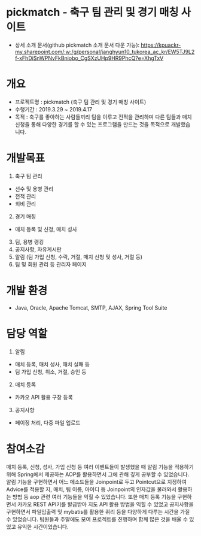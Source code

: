 # pickmatch - 축구 팀 관리 및 경기 매칭 사이트
- 상세 소개 문서(github pickmatch 소개 문서 다운 가능): https://kpuackr-my.sharepoint.com/:w:/g/personal/janghyun10_tukorea_ac_kr/EW5TJ9L2f-xFhDiSnWPNvFkBniobo_CgSXzUHp9HR9PhcQ?e=XhgTxV

# 개요
* 프로젝트명 : pickmatch (축구 팀 관리 및 경기 매칭 사이트)
* 수행기간 : 2019.3.29 ~ 2019.4.17
* 목적 : 축구를 좋아하는 사람들끼리 팀을 이루고 전적을 관리하며 다른 팀들과 매치 신청을 통해 다양한 경기를 할 수 있는 프로그램을 만드는 것을 목적으로 개발했습니다.

# 개발목표
 1. 축구 팀 관리
 - 선수 및 용병 관리
 - 전적 관리
 - 회비 관리
 2. 경기 매칭
 - 매치 등록 및 신청, 매치 성사
 3. 팀, 용병 랭킹
 4. 공지사항, 자유게시판
 5. 알림 (팀 가입 신청, 수락, 거절, 매치 신청 및 성사, 거절 등)
 6. 팀 및 회원 관리 등 관리자 페이지
 
# 개발 환경
- Java, Oracle, Apache Tomcat, SMTP, AJAX, Spring Tool Suite

# 담당 역할
1. 알림
- 매치 등록, 매치 성사, 매치 실패 등
- 팀 가입 신청, 취소, 거절, 승인 등
2. 매치 등록
- 카카오 API 활용 구장 등록
3. 공지사항
- 페이징 처리, 다중 파일 업로드
 
# 참여소감
매치 등록, 신청, 성사, 가입 신청 등 여러 이벤트들이 발생했을 때 알림 기능을 적용하기 위해 Spring에서 제공하는 AOP를 활용하면서 그에 관해 깊게 공부할 수 있었습니다. 알림 기능을 구현하면서 어느 메소드들을 Joinpoint로 두고 Pointcut으로 지정하여 Advice를 적용할 지, 매치, 팀 이름, 아이디 등 Joinpoint의 인자값을 불러와서 활용하는 방법 등 aop 관련 여러 기능들을 익힐 수 있었습니다. 또한 매치 등록 기능을 구현하면서 카카오 REST API키를 발급받아 지도 API 활용 방법을 익힐 수 있었고 공지사항을 구현하면서 파일입출력 및 mybatis를 활용한 쿼리 등을 다양하게 다루는 시간을 가질 수 있었습니다. 팀원들과 주말에도 모여 프로젝트를 진행하며 함께 많은 것을 배울 수 있었고 유익한 시간이었습니다.
